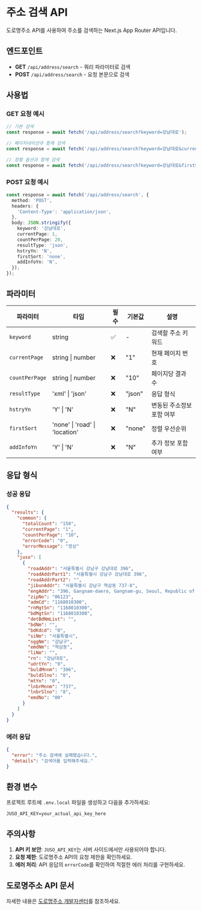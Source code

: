 # 주소 검색 API

도로명주소 API를 사용하여 주소를 검색하는 Next.js App Router API입니다.

## 엔드포인트

- **GET** `/api/address/search` - 쿼리 파라미터로 검색
- **POST** `/api/address/search` - 요청 본문으로 검색

## 사용법

### GET 요청 예시

```typescript
// 기본 검색
const response = await fetch('/api/address/search?keyword=강남대로');

// 페이지네이션과 함께 검색
const response = await fetch('/api/address/search?keyword=강남대로&currentPage=1&countPerPage=20');

// 정렬 옵션과 함께 검색
const response = await fetch('/api/address/search?keyword=강남대로&firstSort=road&addInfoYn=Y');
```

### POST 요청 예시

```typescript
const response = await fetch('/api/address/search', {
  method: 'POST',
  headers: {
    'Content-Type': 'application/json',
  },
  body: JSON.stringify({
    keyword: '강남대로',
    currentPage: 1,
    countPerPage: 20,
    resultType: 'json',
    hstryYn: 'N',
    firstSort: 'none',
    addInfoYn: 'N',
  }),
});
```

## 파라미터

| 파라미터       | 타입                           | 필수 | 기본값 | 설명                      |
| -------------- | ------------------------------ | ---- | ------ | ------------------------- |
| `keyword`      | string                         | ✅   | -      | 검색할 주소 키워드        |
| `currentPage`  | string \| number               | ❌   | "1"    | 현재 페이지 번호          |
| `countPerPage` | string \| number               | ❌   | "10"   | 페이지당 결과 수          |
| `resultType`   | 'xml' \| 'json'                | ❌   | "json" | 응답 형식                 |
| `hstryYn`      | 'Y' \| 'N'                     | ❌   | "N"    | 변동된 주소정보 포함 여부 |
| `firstSort`    | 'none' \| 'road' \| 'location' | ❌   | "none" | 정렬 우선순위             |
| `addInfoYn`    | 'Y' \| 'N'                     | ❌   | "N"    | 추가 정보 포함 여부       |

## 응답 형식

### 성공 응답

```json
{
  "results": {
    "common": {
      "totalCount": "150",
      "currentPage": "1",
      "countPerPage": "10",
      "errorCode": "0",
      "errorMessage": "정상"
    },
    "juso": [
      {
        "roadAddr": "서울특별시 강남구 강남대로 396",
        "roadAddrPart1": "서울특별시 강남구 강남대로 396",
        "roadAddrPart2": "",
        "jibunAddr": "서울특별시 강남구 역삼동 737-8",
        "engAddr": "396, Gangnam-daero, Gangnam-gu, Seoul, Republic of Korea",
        "zipNo": "06123",
        "admCd": "1168010300",
        "rnMgtSn": "1168010300",
        "bdMgtSn": "1168010300",
        "detBdNmList": "",
        "bdNm": "",
        "bdKdcd": "0",
        "siNm": "서울특별시",
        "sggNm": "강남구",
        "emdNm": "역삼동",
        "liNm": "",
        "rn": "강남대로",
        "udrtYn": "0",
        "buldMnnm": "396",
        "buldSlno": "0",
        "mtYn": "0",
        "lnbrMnnm": "737",
        "lnbrSlno": "8",
        "emdNo": "00"
      }
    ]
  }
}
```

### 에러 응답

```json
{
  "error": "주소 검색에 실패했습니다.",
  "details": "검색어를 입력해주세요."
}
```

## 환경 변수

프로젝트 루트에 `.env.local` 파일을 생성하고 다음을 추가하세요:

```env
JUSO_API_KEY=your_actual_api_key_here
```

## 주의사항

1. **API 키 보안**: `JUSO_API_KEY`는 서버 사이드에서만 사용되어야 합니다.
2. **요청 제한**: 도로명주소 API의 요청 제한을 확인하세요.
3. **에러 처리**: API 응답의 `errorCode`를 확인하여 적절한 에러 처리를 구현하세요.

## 도로명주소 API 문서

자세한 내용은 [도로명주소 개발자센터](https://business.juso.go.kr/addrlink/openApi/searchApi.do)를 참조하세요.
